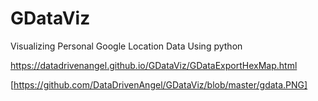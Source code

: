 # GDataViz
Visualizing Personal Google Location Data Using python

https://datadrivenangel.github.io/GDataViz/GDataExportHexMap.html

[https://github.com/DataDrivenAngel/GDataViz/blob/master/gdata.PNG]
